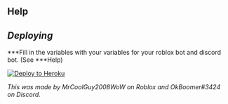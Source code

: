 ## Help



## _Deploying_
***Fill in the variables with your variables for your roblox bot and discord bot. (See ***Help)

[![Deploy to Heroku](https://www.herokucdn.com/deploy/button.png)](https://heroku.com/deploy)

 
_This was made by MrCoolGuy2008WoW on Roblox and OkBoomer#3424 on Discord._
